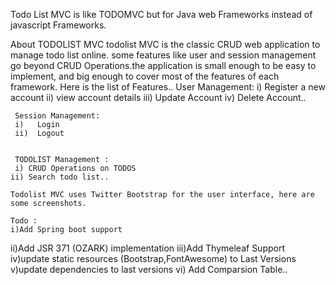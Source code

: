 Todo List MVC is like TODOMVC but for Java web Frameworks instead of javascript Frameworks.

About TODOLIST MVC
todolist MVC is the classic CRUD web application to manage todo list online. 
some features like user and session management go beyond CRUD Operations.the application is small enough to be easy to implement,
and big enough to cover most of the features of each framework. Here is the list of Features..
     User Management:
     i)     Register a new account
     ii)    view account details
     iii)   Update Account 
     iv)    Delete Account..
     
     Session Management: 
     i)   Login 
     ii)  Logout
     
     
     TODOLIST Management :
     i) CRUD Operations on TODOS
    ii) Search todo list..
    
    Todolist MVC uses Twitter Bootstrap for the user interface, here are some screenshots. 
    
    Todo :
    i)Add Spring boot support
   ii)Add JSR 371 (OZARK) implementation
  iii)Add Thymeleaf Support
  iv)update static resources (Bootstrap,FontAwesome) to Last Versions
  v)update dependencies to last  versions 
  vi) Add Comparsion Table..
     
     
     
     

